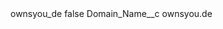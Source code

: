 <?xml version="1.0" encoding="UTF-8"?>
<CustomMetadata xmlns="http://soap.sforce.com/2006/04/metadata" xmlns:xsi="http://www.w3.org/2001/XMLSchema-instance" xmlns:xsd="http://www.w3.org/2001/XMLSchema">
    <label>ownsyou_de</label>
    <protected>false</protected>
    <values>
        <field>Domain_Name__c</field>
        <value xsi:type="xsd:string">ownsyou.de</value>
    </values>
</CustomMetadata>
